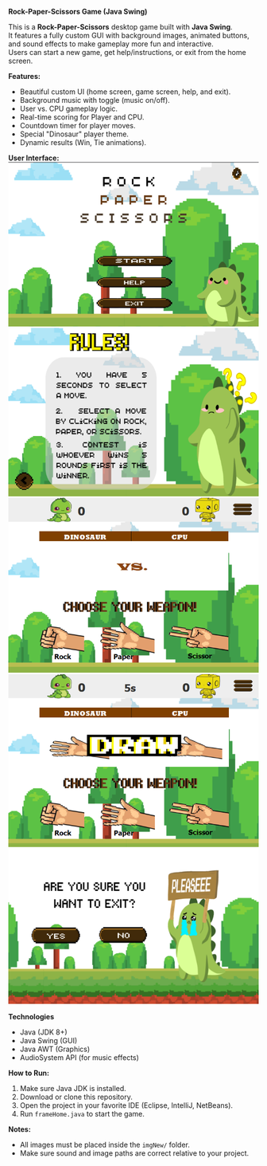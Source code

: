 **Rock-Paper-Scissors Game (Java Swing)**

This is a **Rock-Paper-Scissors** desktop game built with 
**Java Swing**.  
It features a fully custom GUI with background images, animated buttons, and sound effects to make gameplay more fun and interactive.  
Users can start a new game, get help/instructions, or exit from the home screen.

**Features:**
- Beautiful custom UI (home screen, game screen, help, and exit).
- Background music with toggle (music on/off).
- User vs. CPU gameplay logic.
- Real-time scoring for Player and CPU.
- Countdown timer for player moves.
- Special "Dinosaur" player theme.
- Dynamic results (Win, Tie animations).

**User Interface:**
![Screenshots](screenshots/home.png)
![Screenshots](screenshots/rules.png)
![Screenshots](screenshots/game.png)
![Screenshots](screenshots/game_draw.png)
![Screenshots](screenshots/exit_yes.png)


**Technologies**
- Java (JDK 8+)
- Java Swing (GUI)
- Java AWT (Graphics)
- AudioSystem API (for music effects)

**How to Run:**
1. Make sure Java JDK is installed.
2. Download or clone this repository.
3. Open the project in your favorite IDE (Eclipse, IntelliJ, NetBeans).
4. Run `frameHome.java` to start the game.

**Notes:**
- All images must be placed inside the `imgNew/` folder.
- Make sure sound and image paths are correct relative to your project.

